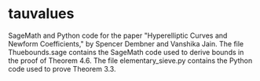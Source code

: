 # tauvalues

SageMath and Python code for the paper "Hyperelliptic Curves and Newform Coefficients," by Spencer Dembner and Vanshika Jain. The file Thuebounds.sage contains the SageMath code used to derive bounds in the proof of Theorem 4.6. The file elementary_sieve.py contains the Python code used to prove Theorem 3.3.
